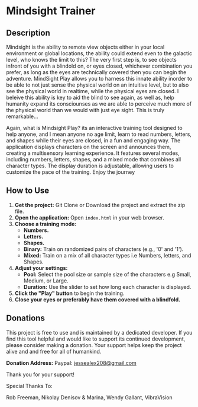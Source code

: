 # Mindsight Trainer

## Description

Mindsight is the ability to remote view objects either in your local environment or global locations, the ability could extend even to the galactic level, who knows the limit to this? The very first step is, to see objects infront of you with a blindold on, or eyes closed, whichever combination you prefer, as long as the eyes are technically covered then you can begin the adventure. MindSight Play allows you to harness this innate ability inorder to be able to not just sense the physical world on an intuitive level, but to also see the physical world in realtime, while the physical eyes are closed. I beleive this ability is key to aid the blind to see again, as well as, help humanity expand its consciounses as we are able to perceive much more of the physical world than we would with just eye sight. This is truly remarkable...

Again, what is Mindsight Play? its an interactive training tool designed to help anyone, and I mean anyone no age limit, learn to read numbers, letters, and shapes while their eyes are closed, in a fun and engaging way. The application displays characters on the screen and announces them, creating a multisensory learning experience. It features several modes, including numbers, letters, shapes, and a mixed mode that combines all character types. The display duration is adjustable, allowing users to customize the pace of the training. Enjoy the journey

## How to Use
1.  **Get the project:** Git Clone or Download the project and extract the zip file.
2.  **Open the application:** Open `index.html` in your web browser.
3.  **Choose a training mode:**
    *   **Numbers.**
    *   **Letters.**
    *   **Shapes.**
    *   **Binary:** Train on randomized pairs of characters (e.g., '0' and '1').
    *   **Mixed:** Train on a mix of all character types i.e Numbers, letters, and Shapes.
4.  **Adjust your settings:**
    *   **Pool:** Select the pool size or sample size of the characters e.g Small, Medium, or Large.
    *   **Duration:** Use the slider to set how long each character is displayed.
5.  **Click the "Play" button** to begin the training.
6.  **Close your eyes or preferably have them covered with a blindfold.**

## Donations

This project is free to use and is maintained by a dedicated developer. If you find this tool helpful and would like to support its continued development, please consider making a donation. Your support helps keep the project alive and and free for all of humankind.

**Donation Address:** Paypal: jessealex208@gmail.com

Thank you for your support!

Special Thanks To:

Rob Freeman,
Nikolay Denisov & Marina,
Wendy Gallant,
VibraVision
